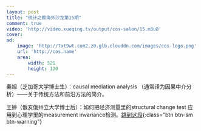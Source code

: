 ```yaml
---
layout: post
title: "统计之都海外沙龙第15期"
comment: true
video: 'http://video.xueqing.tv/output/cos-salon/15.m3u8'
cover:  
ad:
    image: 'http://7xt9wt.com2.z0.glb.clouddn.com/images/cos-logo.png'
    url: 'http://cos.name'
    area: 
        width: 521
        height: 120
---
```



秦旭（芝加哥大学博士生）：causal&nbsp;mediation&nbsp;analysis&nbsp;（通常译为因果中介分析）——关于传统方法和前沿方法的简介。

王婷（俄亥俄州立大学博士后）：如何把经济测量里的structural&nbsp;change&nbsp;test&nbsp;应用到心理学里的measurement&nbsp;invariance检测。[跳到这段](javascript:seekTo(2486);){:class="btn btn-sm btn-warning"}
